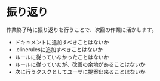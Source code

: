 # 振り返り

作業終了時に振り返りを行うことで、次回の作業に活かします。

- ドキュメントに追加すべきことはないか
- .clinerulesに追加すべきことはないか
- ルールに従っていなかったことはないか
- ルールに従っていたが、改善の余地があることはないか
- 次に行うタスクとしてユーザに提案出来ることはないか
